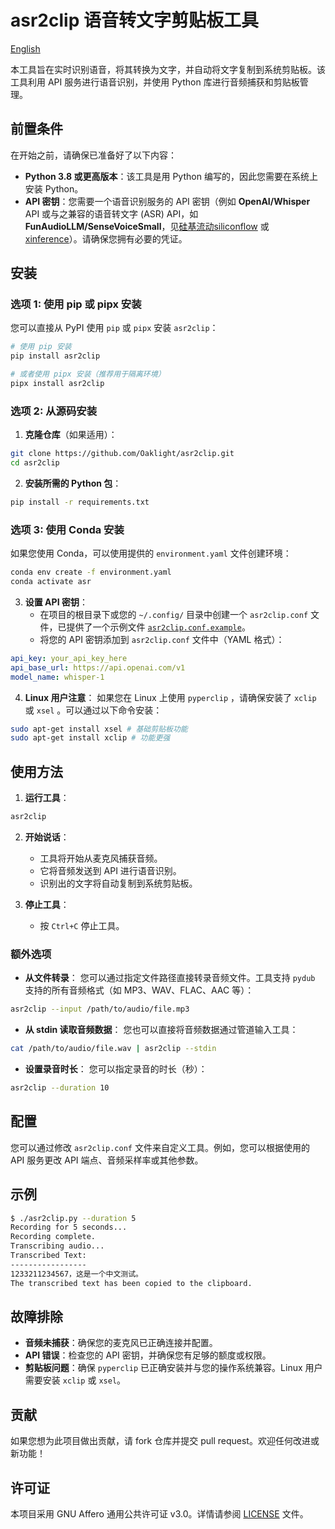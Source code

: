 # asr2clip 语音转文字剪贴板工具

[English](README.md)

本工具旨在实时识别语音，将其转换为文字，并自动将文字复制到系统剪贴板。该工具利用 API 服务进行语音识别，并使用 Python 库进行音频捕获和剪贴板管理。

## 前置条件

在开始之前，请确保已准备好了以下内容：

- **Python 3.8 或更高版本**：该工具是用 Python 编写的，因此您需要在系统上安装 Python。
- **API 密钥**：您需要一个语音识别服务的 API 密钥（例如 **OpenAI/Whisper** API 或与之兼容的语音转文字 (ASR) API，如**FunAudioLLM/SenseVoiceSmall**，见[硅基流动siliconflow](https://siliconflow.cn/) 或 [xinference](https://inference.readthedocs.io/en/latest/)）。请确保您拥有必要的凭证。

## 安装

### 选项 1: 使用 pip 或 pipx 安装

您可以直接从 PyPI 使用 `pip` 或 `pipx` 安装 `asr2clip`：

```bash
# 使用 pip 安装
pip install asr2clip

# 或者使用 pipx 安装（推荐用于隔离环境）
pipx install asr2clip
```

### 选项 2: 从源码安装

1. **克隆仓库**（如果适用）：

```bash
git clone https://github.com/Oaklight/asr2clip.git
cd asr2clip
```

2. **安装所需的 Python 包**：

```bash
pip install -r requirements.txt
```

### 选项 3: 使用 Conda 安装

如果您使用 Conda，可以使用提供的 `environment.yaml` 文件创建环境：

```bash
conda env create -f environment.yaml
conda activate asr
```

3. **设置 API 密钥**：
   - 在项目的根目录下或您的 `~/.config/` 目录中创建一个 `asr2clip.conf` 文件，已提供了一个示例文件 [`asr2clip.conf.example`](asr2clip.conf.example)。
   - 将您的 API 密钥添加到 `asr2clip.conf` 文件中（YAML 格式）：

```yaml
api_key: your_api_key_here
api_base_url: https://api.openai.com/v1
model_name: whisper-1
```

4. **Linux 用户注意**：
如果您在 Linux 上使用 `pyperclip` ，请确保安装了 `xclip` 或 `xsel` 。可以通过以下命令安装：

```bash
sudo apt-get install xsel # 基础剪贴板功能
sudo apt-get install xclip # 功能更强
```

## 使用方法

1. **运行工具**：

```bash
asr2clip
```

2. **开始说话**：
   - 工具将开始从麦克风捕获音频。
   - 它将音频发送到 API 进行语音识别。
   - 识别出的文字将自动复制到系统剪贴板。

3. **停止工具**：
   - 按 `Ctrl+C` 停止工具。

### 额外选项

- **从文件转录**：
  您可以通过指定文件路径直接转录音频文件。工具支持 `pydub` 支持的所有音频格式（如 MP3、WAV、FLAC、AAC 等）：

```bash
asr2clip --input /path/to/audio/file.mp3
```

- **从 stdin 读取音频数据**：
  您也可以直接将音频数据通过管道输入工具：

```bash
cat /path/to/audio/file.wav | asr2clip --stdin
```

- **设置录音时长**：
  您可以指定录音的时长（秒）：

```bash
asr2clip --duration 10
```

## 配置

您可以通过修改 `asr2clip.conf` 文件来自定义工具。例如，您可以根据使用的 API 服务更改 API 端点、音频采样率或其他参数。

## 示例

```bash
$ ./asr2clip.py --duration 5
Recording for 5 seconds...
Recording complete.
Transcribing audio...
Transcribed Text:
-----------------
1233211234567，这是一个中文测试。
The transcribed text has been copied to the clipboard.
```

## 故障排除

- **音频未捕获**：确保您的麦克风已正确连接并配置。
- **API 错误**：检查您的 API 密钥，并确保您有足够的额度或权限。
- **剪贴板问题**：确保 `pyperclip` 已正确安装并与您的操作系统兼容。Linux 用户需要安装 `xclip` 或 `xsel`。

## 贡献

如果您想为此项目做出贡献，请 fork 仓库并提交 pull request。欢迎任何改进或新功能！

## 许可证

本项目采用 GNU Affero 通用公共许可证 v3.0。详情请参阅 [LICENSE](LICENSE) 文件。

